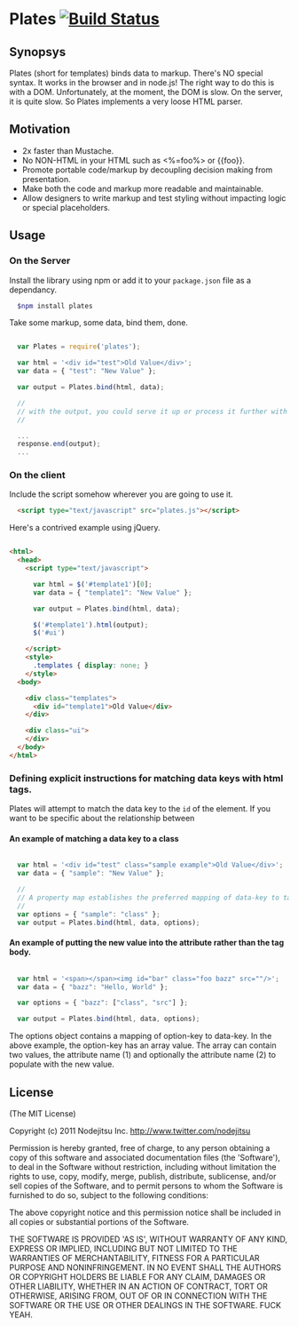 # Plates [![Build Status](https://secure.travis-ci.org/flatiron/plates.png)](http://travis-ci.org/flatiron/plates)

## Synopsys

Plates (short for templates) binds data to markup. There's NO special syntax. It works in the browser and in node.js! The right way to do this is with a DOM. Unfortunately, at the moment, the DOM is slow. On the server, it is quite slow. So Plates implements a very loose HTML parser.

## Motivation

- 2x faster than Mustache.
- No NON-HTML in your HTML such as <%=foo%> or {{foo}}.
- Promote portable code/markup by decoupling decision making from presentation.
- Make both the code and markup more readable and maintainable.
- Allow designers to write markup and test styling without impacting logic or special placeholders.

## Usage

### On the Server

Install the library using npm or add it to your `package.json` file as a dependancy.

```bash
  $npm install plates
```

Take some markup, some data, bind them, done.

```js

  var Plates = require('plates');

  var html = '<div id="test">Old Value</div>';
  var data = { "test": "New Value" };

  var output = Plates.bind(html, data); 

  //
  // with the output, you could serve it up or process it further with JSDOM
  //

  ...
  response.end(output);
  ...

```     

### On the client

Include the script somehow wherever you are going to use it.

```html
  <script type="text/javascript" src="plates.js"></script>
```

Here's a contrived example using jQuery.

```html

<html>
  <head>
    <script type="text/javascript">

      var html = $('#template1')[0];
      var data = { "template1": "New Value" };

      var output = Plates.bind(html, data);

      $('#template1').html(output);
      $('#ui')

    </script>
    <style>
      .templates { display: none; }
    </style>
  <body>

    <div class="templates">
      <div id="template1">Old Value</div>
    </div>

    <div class="ui">
    </div>
  </body>
</html>

```

### Defining explicit instructions for matching data keys with html tags.

Plates will attempt to match the data key to the `id` of the element. If you want to be specific about the relationship between

#### An example of matching a data key to a class

```js

  var html = '<div id="test" class="sample example">Old Value</div>';
  var data = { "sample": "New Value" };

  //
  // A property map establishes the preferred mapping of data-key to tag property.
  //
  var options = { "sample": "class" };
  var output = Plates.bind(html, data, options);

```

#### An example of putting the new value into the attribute rather than the tag body.

```js

  var html = '<span></span><img id="bar" class="foo bazz" src=""/>';
  var data = { "bazz": "Hello, World" };

  var options = { "bazz": ["class", "src"] };

  var output = Plates.bind(html, data, options);

```

The options object contains a mapping of option-key to data-key. In the above example, the option-key has an array value. The array can contain two values, the attribute name (1) and optionally the attribute name (2) to populate with the new value.

## License

(The MIT License)

Copyright (c) 2011 Nodejitsu Inc. http://www.twitter.com/nodejitsu

Permission is hereby granted, free of charge, to any person obtaining a copy of this software and associated documentation files (the 'Software'), to deal in the Software without restriction, including without limitation the rights to use, copy, modify, merge, publish, distribute, sublicense, and/or sell copies of the Software, and to permit persons to whom the Software is furnished to do so, subject to the following conditions:

The above copyright notice and this permission notice shall be included in all copies or substantial portions of the Software.

THE SOFTWARE IS PROVIDED 'AS IS', WITHOUT WARRANTY OF ANY KIND, EXPRESS OR IMPLIED, INCLUDING BUT NOT LIMITED TO THE WARRANTIES OF MERCHANTABILITY, FITNESS FOR A PARTICULAR PURPOSE AND NONINFRINGEMENT. IN NO EVENT SHALL THE AUTHORS OR COPYRIGHT HOLDERS BE LIABLE FOR ANY CLAIM, DAMAGES OR OTHER LIABILITY, WHETHER IN AN ACTION OF CONTRACT, TORT OR OTHERWISE, ARISING FROM, OUT OF OR IN CONNECTION WITH THE SOFTWARE OR THE USE OR OTHER DEALINGS IN THE SOFTWARE. FUCK YEAH.
